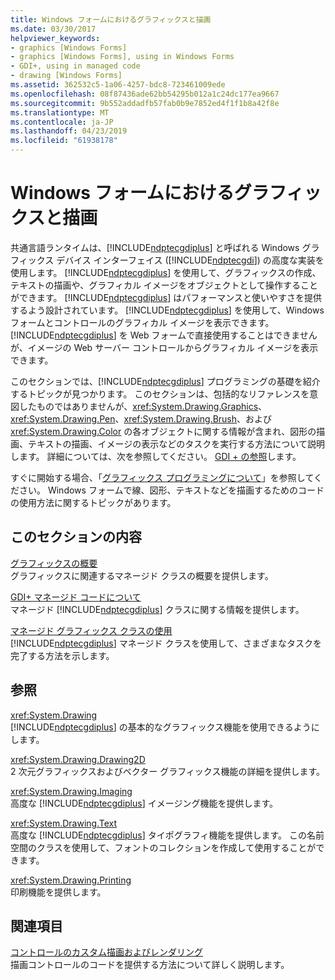 ```yaml
---
title: Windows フォームにおけるグラフィックスと描画
ms.date: 03/30/2017
helpviewer_keywords:
- graphics [Windows Forms]
- graphics [Windows Forms], using in Windows Forms
- GDI+, using in managed code
- drawing [Windows Forms]
ms.assetid: 362532c5-1a06-4257-bdc8-723461009ede
ms.openlocfilehash: 08f87436ade62bb54295b012a1c24dc177ea9667
ms.sourcegitcommit: 9b552addadfb57fab0b9e7852ed4f1f1b8a42f8e
ms.translationtype: MT
ms.contentlocale: ja-JP
ms.lasthandoff: 04/23/2019
ms.locfileid: "61938178"
---
```

# <a name="graphics-and-drawing-in-windows-forms"></a>Windows フォームにおけるグラフィックスと描画
共通言語ランタイムは、[!INCLUDE[ndptecgdiplus](../../../../includes/ndptecgdiplus-md.md)] と呼ばれる Windows グラフィックス デバイス インターフェイス ([!INCLUDE[ndptecgdi](../../../../includes/ndptecgdi-md.md)]) の高度な実装を使用します。 [!INCLUDE[ndptecgdiplus](../../../../includes/ndptecgdiplus-md.md)] を使用して、グラフィックスの作成、テキストの描画や、グラフィカル イメージをオブジェクトとして操作することができます。 [!INCLUDE[ndptecgdiplus](../../../../includes/ndptecgdiplus-md.md)] はパフォーマンスと使いやすさを提供するよう設計されています。 [!INCLUDE[ndptecgdiplus](../../../../includes/ndptecgdiplus-md.md)] を使用して、Windows フォームとコントロールのグラフィカル イメージを表示できます。 [!INCLUDE[ndptecgdiplus](../../../../includes/ndptecgdiplus-md.md)] を Web フォームで直接使用することはできませんが、イメージの Web サーバー コントロールからグラフィカル イメージを表示できます。  
  
 このセクションでは、[!INCLUDE[ndptecgdiplus](../../../../includes/ndptecgdiplus-md.md)] プログラミングの基礎を紹介するトピックが見つかります。 このセクションは、包括的なリファレンスを意図したものではありませんが、<xref:System.Drawing.Graphics>、<xref:System.Drawing.Pen>、<xref:System.Drawing.Brush>、および <xref:System.Drawing.Color> の各オブジェクトに関する情報が含まれ、図形の描画、テキストの描画、イメージの表示などのタスクを実行する方法について説明します。 詳細については、次を参照してください。 [GDI + の参照](/windows/desktop/gdiplus/-gdiplus-class-gdi-reference)します。  
  
 すぐに開始する場合、「[グラフィックス プログラミングについて](getting-started-with-graphics-programming.md)」を参照してください。 Windows フォームで線、図形、テキストなどを描画するためのコードの使用方法に関するトピックがあります。  
  
## <a name="in-this-section"></a>このセクションの内容  
 [グラフィックスの概要](graphics-overview-windows-forms.md)  
 グラフィックスに関連するマネージド クラスの概要を提供します。  
  
 [GDI+ マネージド コードについて](about-gdi-managed-code.md)  
 マネージド [!INCLUDE[ndptecgdiplus](../../../../includes/ndptecgdiplus-md.md)] クラスに関する情報を提供します。  
  
 [マネージド グラフィックス クラスの使用](using-managed-graphics-classes.md)  
 [!INCLUDE[ndptecgdiplus](../../../../includes/ndptecgdiplus-md.md)] マネージド クラスを使用して、さまざまなタスクを完了する方法を示します。  
  
## <a name="reference"></a>参照  
 <xref:System.Drawing>  
 [!INCLUDE[ndptecgdiplus](../../../../includes/ndptecgdiplus-md.md)] の基本的なグラフィックス機能を使用できるようにします。  
  
 <xref:System.Drawing.Drawing2D>  
 2 次元グラフィックスおよびベクター グラフィックス機能の詳細を提供します。  
  
 <xref:System.Drawing.Imaging>  
 高度な [!INCLUDE[ndptecgdiplus](../../../../includes/ndptecgdiplus-md.md)] イメージング機能を提供します。  
  
 <xref:System.Drawing.Text>  
 高度な [!INCLUDE[ndptecgdiplus](../../../../includes/ndptecgdiplus-md.md)] タイポグラフィ機能を提供します。 この名前空間のクラスを使用して、フォントのコレクションを作成して使用することができます。  
  
 <xref:System.Drawing.Printing>  
 印刷機能を提供します。  
  
## <a name="related-sections"></a>関連項目  
 [コントロールのカスタム描画およびレンダリング](../controls/custom-control-painting-and-rendering.md)  
 描画コントロールのコードを提供する方法について詳しく説明します。
